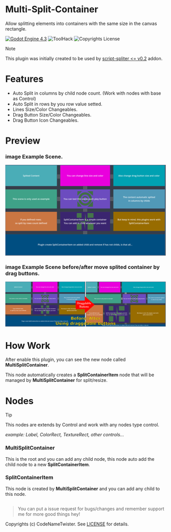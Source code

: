 # Multi-Split-Container
Allow splitting elements into containers with the same size in the canvas rectangle.

[![Godot Engine 4.3](https://img.shields.io/badge/Godot_Engine-4.x-blue)](https://godotengine.org/) ![ToolHack](https://img.shields.io/badge/Tool-Addon-green) ![Copyrights License](https://img.shields.io/badge/License-MIT-blue)

>[!NOTE]
>This plugin was initially created to be used by [script-spliter <= v0.2](https://github.com/CodeNameTwister/Script-Spliter) addon.

# Features
* Auto Split in columns by child node count. (Work with nodes with base as Control)
* Auto Split in rows by you row value setted.
* Lines Size/Color Changeables.
* Drag Button Size/Color Changeables.
* Drag Button Icon Changeables.


# Preview
### image Example Scene.
![image_preview1](images/example.png)
### image Example Scene before/after move splited container by drag buttons.
![image_preview2](images/example_full.png)

# How Work
After enable this plugin, you can see the new node called **MultiSplitContainer**.

This node automatically creates a **SplitContainerItem** node that will be managed by **MultiSplitContainer** for split/resize.

# Nodes

>[!TIP]
>This nodes are extends by Control and work with any nodes type control.
>
>*example: Label, ColorRect, TextureRect, other controls...*
### MultiSplitContainer
This is the root and you can add any child node, this node auto add the child node to a new **SplitContainerItem**.

### SplitContainerItem
This node is created by **MultiSplitContainer** and you can add any child to this node.

##

>  You can put a issue request for bugs/changes and remember support me for more good things hey!

Copyrights (c) CodeNameTwister. See [LICENSE](LICENSE) for details.

[godot engine]: https://godotengine.org/

